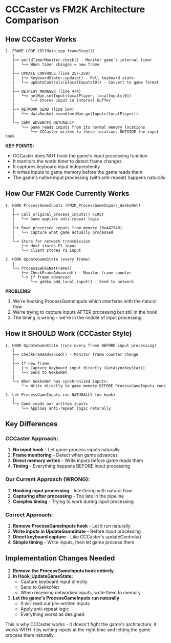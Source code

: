 # CCCaster vs FM2K Architecture Comparison

## How CCCaster Works

```
1. FRAME LOOP (DllMain.cpp frameStep())
   |
   ├─> worldTimerMoniter.check() - Monitor game's internal timer
   |   └─> When timer changes = new frame
   |
   ├─> UPDATE CONTROLS (line 257-259)
   |   ├─> KeyboardState::update() - Poll keyboard state
   |   └─> updateControls(&localInputs[0]) - Convert to game format
   |
   ├─> NETPLAY MANAGER (line 474)
   |   └─> netMan.setInput(localPlayer, localInputs[0])
   |       └─> Stores input in internal buffer
   |
   ├─> NETWORK SEND (line 504)
   |   └─> dataSocket->send(netMan.getInputs(localPlayer))
   |
   └─> GAME ADVANCES NATURALLY
       └─> Game reads inputs from its normal memory locations
           └─> CCCaster writes to these locations OUTSIDE the input hook
```

**KEY POINTS:**
- CCCaster does NOT hook the game's input processing function
- It monitors the world timer to detect frame changes
- It captures keyboard input independently 
- It writes inputs to game memory before the game reads them
- The game's native input processing (with anti-repeat) happens naturally

## How Our FM2K Code Currently Works

```
1. HOOK ProcessGameInputs (FM2K_ProcessGameInputs_GekkoNet)
   |
   ├─> Call original_process_inputs() FIRST
   |   └─> Game applies anti-repeat logic
   |
   ├─> Read processed inputs from memory (0x447f40)
   |   └─> Capture what game actually processed
   |
   └─> Store for network transmission
       ├─> Host stores P1 input
       └─> Client stores P2 input

2. HOOK UpdateGameState (every frame)
   |
   └─> ProcessGekkoNetFrame()
       ├─> CheckFrameAdvanced() - Monitor frame counter
       └─> If frame advanced:
           └─> gekko_add_local_input() - Send to network
```

**PROBLEMS:**
1. We're hooking ProcessGameInputs which interferes with the natural flow
2. We're trying to capture inputs AFTER processing but still in the hook
3. The timing is wrong - we're in the middle of input processing

## How It SHOULD Work (CCCaster Style)

```
1. HOOK UpdateGameState (runs every frame BEFORE input processing)
   |
   ├─> CheckFrameAdvanced() - Monitor frame counter change
   |
   ├─> If new frame:
   |   ├─> Capture keyboard input directly (GetAsyncKeyState)
   |   └─> Send to GekkoNet
   |
   └─> When GekkoNet has synchronized inputs:
       └─> Write directly to game memory BEFORE ProcessGameInputs runs

2. Let ProcessGameInputs run NATURALLY (no hook)
   |
   └─> Game reads our written inputs
       └─> Applies anti-repeat logic naturally
```

## Key Differences

### CCCaster Approach:
1. **No input hook** - Let game process inputs naturally
2. **Frame monitoring** - Detect when game advances
3. **Direct memory writes** - Write inputs before game reads them
4. **Timing** - Everything happens BEFORE input processing

### Our Current Approach (WRONG):
1. **Hooking input processing** - Interfering with natural flow
2. **Capturing after processing** - Too late in the pipeline
3. **Complex timing** - Trying to work during input processing

### Correct Approach:
1. **Remove ProcessGameInputs hook** - Let it run naturally
2. **Write inputs in UpdateGameState** - Before input processing
3. **Direct keyboard capture** - Like CCCaster's updateControls()
4. **Simple timing** - Write inputs, then let game process them

## Implementation Changes Needed

1. **Remove the ProcessGameInputs hook entirely**
2. **In Hook_UpdateGameState:**
   - Capture keyboard input directly
   - Send to GekkoNet
   - When receiving networked inputs, write them to memory
3. **Let the game's ProcessGameInputs run naturally**
   - It will read our pre-written inputs
   - Apply anti-repeat logic
   - Everything works as designed

This is why CCCaster works - it doesn't fight the game's architecture, it works WITH it by writing inputs at the right time and letting the game process them naturally.